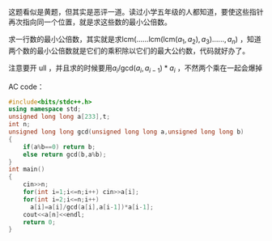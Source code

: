这题看似是黄题，但其实是恶评一道。读过小学五年级的人都知道，要使这些指针再次指向同一个位置，就是求这些数的最小公倍数。

求一行数的最小公倍数，其实就是求$\text{lcm}(......\text{lcm}( \text{lcm}(a_1,a_2),a_3)......,a_n)$ ，知道两个数的最小公倍数就是它们的乘积除以它们的最大公约数，代码就好办了。

注意要开 ull ，并且求的时候要用$a_i/\text{gcd}(a_i,a_{i-1})*a_i$ ，不然两个乘在一起会爆掉

AC code：

```cpp
#include<bits/stdc++.h>
using namespace std;
unsigned long long a[233],t;
int n;
unsigned long long gcd(unsigned long long a,unsigned long long b)
{
	if(a%b==0) return b;
	else return gcd(b,a%b);
}
int main()
{
    cin>>n;
    for(int i=1;i<=n;i++) cin>>a[i];
    for(int i=2;i<=n;i++)
      a[i]=a[i]/gcd(a[i],a[i-1])*a[i-1];
    cout<<a[n]<<endl;
    return 0;
}
```
